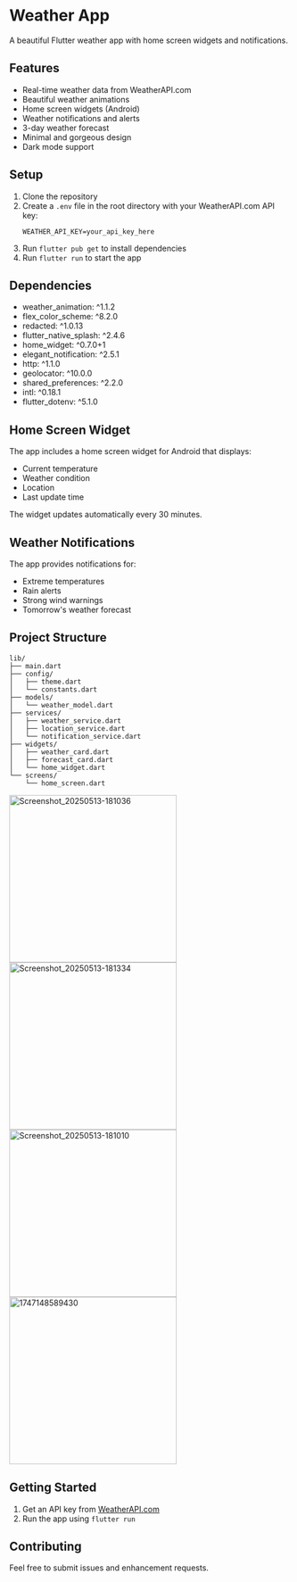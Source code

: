 # Weather App

A beautiful Flutter weather app with home screen widgets and notifications.

## Features

- Real-time weather data from WeatherAPI.com
- Beautiful weather animations
- Home screen widgets (Android)
- Weather notifications and alerts
- 3-day weather forecast
- Minimal and gorgeous design
- Dark mode support

## Setup

1. Clone the repository
2. Create a `.env` file in the root directory with your WeatherAPI.com API key:
   ```
   WEATHER_API_KEY=your_api_key_here
   ```
3. Run `flutter pub get` to install dependencies
4. Run `flutter run` to start the app

## Dependencies

- weather_animation: ^1.1.2
- flex_color_scheme: ^8.2.0
- redacted: ^1.0.13
- flutter_native_splash: ^2.4.6
- home_widget: ^0.7.0+1
- elegant_notification: ^2.5.1
- http: ^1.1.0
- geolocator: ^10.0.0
- shared_preferences: ^2.2.0
- intl: ^0.18.1
- flutter_dotenv: ^5.1.0

## Home Screen Widget

The app includes a home screen widget for Android that displays:
- Current temperature
- Weather condition
- Location
- Last update time

The widget updates automatically every 30 minutes.

## Weather Notifications

The app provides notifications for:
- Extreme temperatures
- Rain alerts
- Strong wind warnings
- Tomorrow's weather forecast

## Project Structure

```
lib/
├── main.dart
├── config/
│   ├── theme.dart
│   └── constants.dart
├── models/
│   └── weather_model.dart
├── services/
│   ├── weather_service.dart
│   ├── location_service.dart
│   └── notification_service.dart
├── widgets/
│   ├── weather_card.dart
│   ├── forecast_card.dart
│   └── home_widget.dart
└── screens/
    └── home_screen.dart
```

<img src="https://github.com/user-attachments/assets/ae6573ca-8911-43fa-b070-32fa27701d82" alt="Screenshot_20250513-181036" width="300">
<img src="https://github.com/user-attachments/assets/1d89a5dd-6927-49bd-ab36-91b2fb48a722" alt="Screenshot_20250513-181334" width="300">
<img src="https://github.com/user-attachments/assets/18163035-a358-460d-b6ab-4e136ea38664" alt="Screenshot_20250513-181010" width="300">
<img src="https://github.com/user-attachments/assets/ab3fed78-2717-40b2-b485-097a3e6d8de0" alt="1747148589430" width="300">


## Getting Started

1. Get an API key from [WeatherAPI.com](https://www.weatherapi.com/)
2. Run the app using `flutter run`

## Contributing

Feel free to submit issues and enhancement requests.
